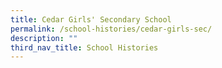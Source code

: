 ```yaml
---
title: Cedar Girls' Secondary School
permalink: /school-histories/cedar-girls-sec/
description: ""
third_nav_title: School Histories
---
```

